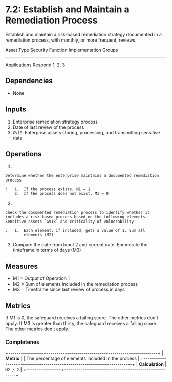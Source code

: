 # 7.2: Establish and Maintain a Remediation Process

Establish and maintain a risk-based remediation strategy documented in a
remediation process, with monthly, or more frequent, reviews.

  Asset Type     Security Function   Implementation Groups
  -------------- ------------------- -----------------------
  Applications   Respond             1, 2, 3

## Dependencies

-   None

## Inputs

1.  Enterprise remediation strategy process
2.  Date of last review of the process
3.  `GV18`: Enterprise assets storing, processing, and transmitting
    sensitive data

## Operations

1.  

    Determine whether the enterprise maintains a documented remediation process

    :   1.  If the process exists, M1 = 1
        2.  If the process does not exist, M1 = 0

2.  

    Check the documented remediation process to identify whether it includes a risk based process based on the following elements: Sensitive assets `GV18` and criticality of vulnerability

    :   1.  Each element, if included, gets a value of 1. Sum all
            elements (M2)

3.  Compare the date from Input 2 and current date. Enumerate the
    timeframe in terms of days (M3)

## Measures

-   M1 = Output of Operation 1
-   M2 = Sum of elements included in the remediation process
-   M3 = Timeframe since last review of process in days

## Metrics

If M1 is 0, the safeguard receives a failing score. The other metrics
don\'t apply. If M3 is greater than thirty, the safeguard receives a
failing score. The other metrics don\'t apply.

### Completenes

+-----------------+------------------------------------------------------+
| **Metric**      | | The percentage of elements included in the process |
+-----------------+------------------------------------------------------+
| **Calculation** | `M2 / 2`                                             |
+-----------------+------------------------------------------------------+
